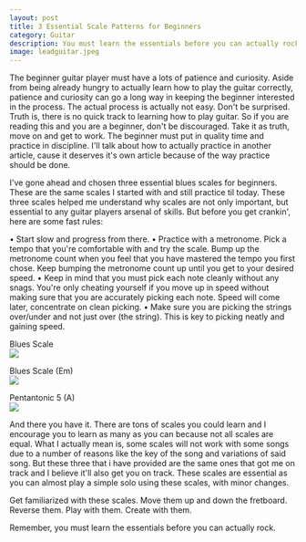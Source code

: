 ```yaml
---
layout: post
title: 3 Essential Scale Patterns for Beginners
category: Guitar
description: You must learn the essentials before you can actually rock.
image: leadguitar.jpeg
---
```

The beginner guitar player must have a lots of patience and curiosity. Aside from being already hungry to actually learn how to
play the guitar correctly, patience and curiosity can go a long way in keeping the beginner interested in the process. The actual 
process is actually not easy. Don't be surprised. Truth is, there is no quick track to learning how to play guitar. So if you are 
reading this and you are a beginner, don't be discouraged. Take it as truth, move on and get to work. The beginner must put in 
quality time and practice in discipline. I'll talk about how to actually practice in another article, cause it deserves it's own 
article because of the way practice should be done.

I've gone ahead and chosen three essential blues scales for beginners. These are the same scales I started with and still 
practice til today. These three scales helped me understand why scales are not only important, but essential to any guitar 
players arsenal of skills. But before you get crankin', here are some fast rules:

•	Start slow and progress from there.
•	Practice with a metronome. Pick a tempo that you're comfortable with and try the scale. Bump up the metronome count when you feel that you have mastered the tempo you first chose. Keep bumping the metronome count up until you get to your desired speed.
•	Keep in mind that you must pick each note cleanly without any snags. You're only cheating yourself if you move up in speed without making sure that you are accurately picking each note. Speed will come later, concentrate on clean picking.
•	Make sure you are picking the strings over/under and not just over (the string). This is key to picking neatly and gaining speed.

Blues Scale<br />
<img src="https://drive.google.com/uc?id=1--ppyFSjdSTAR2AHFF7nQmzrwOBBIUIg">

Blues Scale (Em)<br />
<img src="https://drive.google.com/uc?id=1D789nkCROTzA3Q7Gt4j5UM48pAs6nxLO">

Pentantonic 5 (A)<br />
<img src="https://drive.google.com/uc?id=1pLiVV4MFLN6Q04TY6rp3u_3UiDqvWyOk">

And there you have it. There are tons of scales you could learn and I encourage you to learn as many as you can because not all
scales are equal. What I actually mean is, some scales will not work with some songs due to a number of reasons like the key of
the song and variations of said song. But these three that i have provided are the same ones that got me on track and I believe
it'll also get you on track. These scales are essential as you can almost play a simple solo using these scales, with minor 
changes. 

Get familiarized with these scales. Move them up and down the fretboard. Reverse them. Play with them. Create with 
them. 

Remember, you must learn the essentials before you can actually rock.


